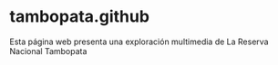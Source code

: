 # tambopata.github
Esta página web presenta una exploración multimedia de La Reserva Nacional Tambopata
